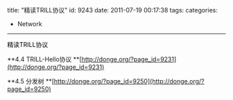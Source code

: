 title: "精读TRILL协议"
id: 9243
date: 2011-07-19 00:17:38
tags: 
categories: 
- Network
---

<span style="color: #000000;">精读TRILL协议</span>

**4.4 TRILL-Hello协议
**[http://donge.org/?page_id=9231](http://donge.org/?page_id=9231)

**4.5 分发树
**[http://donge.org/?page_id=9250](http://donge.org/?page_id=9250)